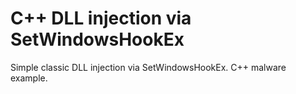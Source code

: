 # C++ DLL injection via SetWindowsHookEx

Simple classic DLL injection via SetWindowsHookEx. C++ malware example.

